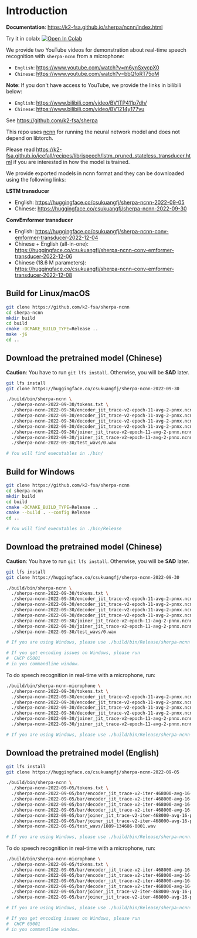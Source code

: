 # Introduction

**Documentation**: <https://k2-fsa.github.io/sherpa/ncnn/index.html>

Try it in colab:
[![Open In Colab](https://colab.research.google.com/assets/colab-badge.svg)](https://colab.research.google.com/drive/1zdNAdWgV5rh1hLbLDqvLjxTa5tjU7cPa?usp=sharing)

We provide two YouTube videos for demonstration about real-time speech recognition
with `sherpa-ncnn` from a microphone:

  - `English`: <https://www.youtube.com/watch?v=m6ynSxycpX0>
  - `Chinese`: <https://www.youtube.com/watch?v=bbQfoRT75oM>

**Note**: If you don't have access to YouTube, we provide the links
in bilibili below:

  - `English`: <https://www.bilibili.com/video/BV1TP411p7dh/>
  - `Chinese`: <https://www.bilibili.com/video/BV1214y177vu>

See <https://github.com/k2-fsa/sherpa>

This repo uses [ncnn](https://github.com/tencent/ncnn) for running the neural
network model and does not depend on libtorch.

Please read <https://k2-fsa.github.io/icefall/recipes/librispeech/lstm_pruned_stateless_transducer.html>
if you are interested in how the model is trained.

We provide exported models in ncnn format and they can be downloaded using
the following links:

**LSTM transducer**

  - English: <https://huggingface.co/csukuangfj/sherpa-ncnn-2022-09-05>
  - Chinese: <https://huggingface.co/csukuangfj/sherpa-ncnn-2022-09-30>

**ConvEmformer transducer**

  - English: <https://huggingface.co/csukuangfj/sherpa-ncnn-conv-emformer-transducer-2022-12-04>
  - Chinese + English (all-in-one): <https://huggingface.co/csukuangfj/sherpa-ncnn-conv-emformer-transducer-2022-12-06>
  - Chinese (18.6 M parameters): <https://huggingface.co/csukuangfj/sherpa-ncnn-conv-emformer-transducer-2022-12-08>

## Build for Linux/macOS

```bash
git clone https://github.com/k2-fsa/sherpa-ncnn
cd sherpa-ncnn
mkdir build
cd build
cmake -DCMAKE_BUILD_TYPE=Release ..
make -j6
cd ..
```

## Download the pretrained model (Chinese)

**Caution**: You have to run `git lfs install`. Otherwise, you will be **SAD** later.

```bash
git lfs install
git clone https://huggingface.co/csukuangfj/sherpa-ncnn-2022-09-30

./build/bin/sherpa-ncnn \
  ./sherpa-ncnn-2022-09-30/tokens.txt \
  ./sherpa-ncnn-2022-09-30/encoder_jit_trace-v2-epoch-11-avg-2-pnnx.ncnn.param \
  ./sherpa-ncnn-2022-09-30/encoder_jit_trace-v2-epoch-11-avg-2-pnnx.ncnn.bin \
  ./sherpa-ncnn-2022-09-30/decoder_jit_trace-v2-epoch-11-avg-2-pnnx.ncnn.param \
  ./sherpa-ncnn-2022-09-30/decoder_jit_trace-v2-epoch-11-avg-2-pnnx.ncnn.bin \
  ./sherpa-ncnn-2022-09-30/joiner_jit_trace-v2-epoch-11-avg-2-pnnx.ncnn.param \
  ./sherpa-ncnn-2022-09-30/joiner_jit_trace-v2-epoch-11-avg-2-pnnx.ncnn.bin \
  ./sherpa-ncnn-2022-09-30/test_wavs/0.wav

# You will find executables in ./bin/
```

## Build for Windows

```bash
git clone https://github.com/k2-fsa/sherpa-ncnn
cd sherpa-ncnn
mkdir build
cd build
cmake -DCMAKE_BUILD_TYPE=Release ..
cmake --build . --config Release
cd ..

# You will find executables in ./bin/Release
```

## Download the pretrained model (Chinese)

**Caution**: You have to run `git lfs install`. Otherwise, you will be **SAD** later.

```bash
git lfs install
git clone https://huggingface.co/csukuangfj/sherpa-ncnn-2022-09-30

./build/bin/sherpa-ncnn \
  ./sherpa-ncnn-2022-09-30/tokens.txt \
  ./sherpa-ncnn-2022-09-30/encoder_jit_trace-v2-epoch-11-avg-2-pnnx.ncnn.param \
  ./sherpa-ncnn-2022-09-30/encoder_jit_trace-v2-epoch-11-avg-2-pnnx.ncnn.bin \
  ./sherpa-ncnn-2022-09-30/decoder_jit_trace-v2-epoch-11-avg-2-pnnx.ncnn.param \
  ./sherpa-ncnn-2022-09-30/decoder_jit_trace-v2-epoch-11-avg-2-pnnx.ncnn.bin \
  ./sherpa-ncnn-2022-09-30/joiner_jit_trace-v2-epoch-11-avg-2-pnnx.ncnn.param \
  ./sherpa-ncnn-2022-09-30/joiner_jit_trace-v2-epoch-11-avg-2-pnnx.ncnn.bin \
  ./sherpa-ncnn-2022-09-30/test_wavs/0.wav

# If you are using Windows, please use ./build/bin/Release/sherpa-ncnn

# If you get encoding issues on Windows, please run
#  CHCP 65001
# in you commandline window.
```

To do speech recognition in real-time with a microphone, run:

```bash
./build/bin/sherpa-ncnn-microphone \
  ./sherpa-ncnn-2022-09-30/tokens.txt \
  ./sherpa-ncnn-2022-09-30/encoder_jit_trace-v2-epoch-11-avg-2-pnnx.ncnn.param \
  ./sherpa-ncnn-2022-09-30/encoder_jit_trace-v2-epoch-11-avg-2-pnnx.ncnn.bin \
  ./sherpa-ncnn-2022-09-30/decoder_jit_trace-v2-epoch-11-avg-2-pnnx.ncnn.param \
  ./sherpa-ncnn-2022-09-30/decoder_jit_trace-v2-epoch-11-avg-2-pnnx.ncnn.bin \
  ./sherpa-ncnn-2022-09-30/joiner_jit_trace-v2-epoch-11-avg-2-pnnx.ncnn.param \
  ./sherpa-ncnn-2022-09-30/joiner_jit_trace-v2-epoch-11-avg-2-pnnx.ncnn.bin

# If you are using Windows, please use ./build/bin/Release/sherpa-ncnn-microphone.exe
```

## Download the pretrained model (English)

```bash
git lfs install
git clone https://huggingface.co/csukuangfj/sherpa-ncnn-2022-09-05

./build/bin/sherpa-ncnn \
  ./sherpa-ncnn-2022-09-05/tokens.txt \
  ./sherpa-ncnn-2022-09-05/bar/encoder_jit_trace-v2-iter-468000-avg-16-pnnx.ncnn.param \
  ./sherpa-ncnn-2022-09-05/bar/encoder_jit_trace-v2-iter-468000-avg-16-pnnx.ncnn.bin \
  ./sherpa-ncnn-2022-09-05/bar/decoder_jit_trace-v2-iter-468000-avg-16-pnnx.ncnn.param \
  ./sherpa-ncnn-2022-09-05/bar/decoder_jit_trace-v2-iter-468000-avg-16-pnnx.ncnn.bin \
  ./sherpa-ncnn-2022-09-05/bar/joiner_jit_trace-v2-iter-468000-avg-16-pnnx.ncnn.param \
  ./sherpa-ncnn-2022-09-05/bar/joiner_jit_trace-v2-iter-468000-avg-16-pnnx.ncnn.bin \
  ./sherpa-ncnn-2022-09-05/test_wavs/1089-134686-0001.wav

# If you are using Windows, please use ./build/bin/Release/sherpa-ncnn.exe
```

To do speech recognition in real-time with a microphone, run:

```bash
./build/bin/sherpa-ncnn-microphone \
  ./sherpa-ncnn-2022-09-05/tokens.txt \
  ./sherpa-ncnn-2022-09-05/bar/encoder_jit_trace-v2-iter-468000-avg-16-pnnx.ncnn.param \
  ./sherpa-ncnn-2022-09-05/bar/encoder_jit_trace-v2-iter-468000-avg-16-pnnx.ncnn.bin \
  ./sherpa-ncnn-2022-09-05/bar/decoder_jit_trace-v2-iter-468000-avg-16-pnnx.ncnn.param \
  ./sherpa-ncnn-2022-09-05/bar/decoder_jit_trace-v2-iter-468000-avg-16-pnnx.ncnn.bin \
  ./sherpa-ncnn-2022-09-05/bar/joiner_jit_trace-v2-iter-468000-avg-16-pnnx.ncnn.param \
  ./sherpa-ncnn-2022-09-05/bar/joiner_jit_trace-v2-iter-468000-avg-16-pnnx.ncnn.bin

# If you are using Windows, please use ./build/bin/Release/sherpa-ncnn-microphone.exe

# If you get encoding issues on Windows, please run
#  CHCP 65001
# in you commandline window.
```


[ncnn]: https://github.com/tencent/ncnn
